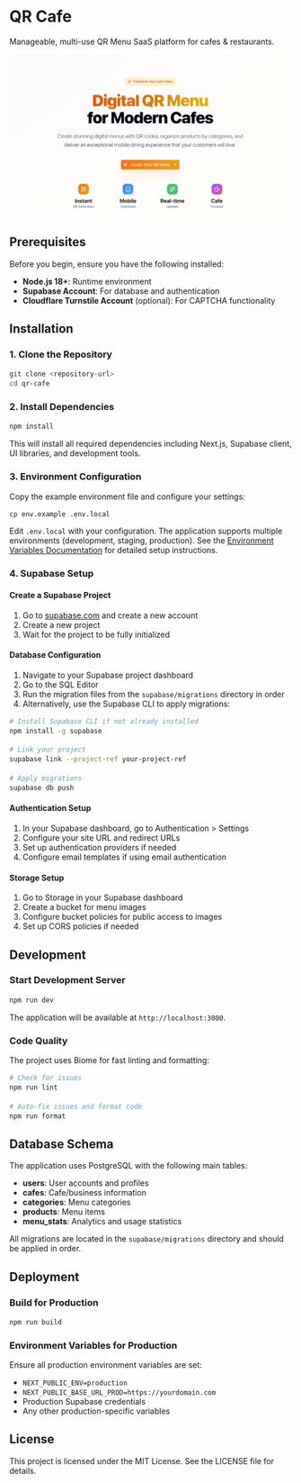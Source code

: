 # QR Cafe

Manageable, multi-use QR Menu SaaS platform for cafes & restaurants.

![App Intro](public/app-intro.png)

## Prerequisites

Before you begin, ensure you have the following installed:

- **Node.js 18+**: Runtime environment
- **Supabase Account**: For database and authentication
- **Cloudflare Turnstile Account** (optional): For CAPTCHA functionality

## Installation

### 1. Clone the Repository

```bash
git clone <repository-url>
cd qr-cafe
```

### 2. Install Dependencies

```bash
npm install
```

This will install all required dependencies including Next.js, Supabase client, UI libraries, and development tools.

### 3. Environment Configuration

Copy the example environment file and configure your settings:

```bash
cp env.example .env.local
```

Edit `.env.local` with your configuration. The application supports multiple environments (development, staging, production). See the [Environment Variables Documentation](./docs/environment-variables.md) for detailed setup instructions.

### 4. Supabase Setup

#### Create a Supabase Project
1. Go to [supabase.com](https://supabase.com) and create a new account
2. Create a new project
3. Wait for the project to be fully initialized

#### Database Configuration
1. Navigate to your Supabase project dashboard
2. Go to the SQL Editor
3. Run the migration files from the `supabase/migrations` directory in order
4. Alternatively, use the Supabase CLI to apply migrations:

```bash
# Install Supabase CLI if not already installed
npm install -g supabase

# Link your project
supabase link --project-ref your-project-ref

# Apply migrations
supabase db push
```

#### Authentication Setup
1. In your Supabase dashboard, go to Authentication > Settings
2. Configure your site URL and redirect URLs
3. Set up authentication providers if needed
4. Configure email templates if using email authentication

#### Storage Setup
1. Go to Storage in your Supabase dashboard
2. Create a bucket for menu images
3. Configure bucket policies for public access to images
4. Set up CORS policies if needed

## Development

### Start Development Server

```bash
npm run dev
```

The application will be available at `http://localhost:3000`.

### Code Quality

The project uses Biome for fast linting and formatting:

```bash
# Check for issues
npm run lint

# Auto-fix issues and format code
npm run format
```

## Database Schema

The application uses PostgreSQL with the following main tables:

- **users**: User accounts and profiles
- **cafes**: Cafe/business information
- **categories**: Menu categories
- **products**: Menu items
- **menu_stats**: Analytics and usage statistics

All migrations are located in the `supabase/migrations` directory and should be applied in order.

## Deployment

### Build for Production

```bash
npm run build
```

### Environment Variables for Production

Ensure all production environment variables are set:

- `NEXT_PUBLIC_ENV=production`
- `NEXT_PUBLIC_BASE_URL_PROD=https://yourdomain.com`
- Production Supabase credentials
- Any other production-specific variables

## License

This project is licensed under the MIT License. See the LICENSE file for details.

